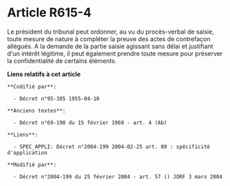 # Article R615-4

Le président du tribunal peut ordonner, au vu du procès-verbal de saisie, toute mesure de nature à compléter la preuve des
actes de contrefaçon allégués. A la demande de la partie saisie agissant sans délai et justifiant d'un intérêt légitime, il
peut également prendre toute mesure pour préserver la confidentialité de certains éléments.

**Liens relatifs à cet article**

	**Codifié par**:

	  - Décret n°95-385 1955-04-10

	**Anciens textes**:

	  - Décret n°69-190 du 15 février 1969 - art. 4 (Ab)

	**Liens**:

	  - SPEC_APPLI: Décret n°2004-199 2004-02-25 art. 89 : spécificité d'application

	**Modifié par**:

	  - Décret n°2004-199 du 25 février 2004 - art. 57 () JORF 3 mars 2004
